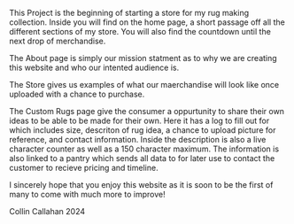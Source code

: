 This Project is the beginning of starting a store for my rug making collection. 
Inside you will find on the home page, a short passage off all the different sections of my store. You will also find the countdown until the next drop of merchandise.

The About page is simply our mission statment as to why we are creating this website and who our intented audience is.

The Store gives us examples of what our maerchandise will look like once uploaded with a chance to purchase.

The Custom Rugs page give the consumer a oppurtunity to share their own ideas to be able to be made for their own. Here it has a log to fill out for which includes size, descriton of rug idea, a chance to upload picture for reference, and contact information.
Inside the description is also a live character counter as well as a 150 character maximum. The information is also linked to a pantry which sends all data to for later use to contact the customer to recieve pricing and timeline.

I sincerely hope that you enjoy this website as it is soon to be the first of many to come with much more to improve!

Collin Callahan 2024

